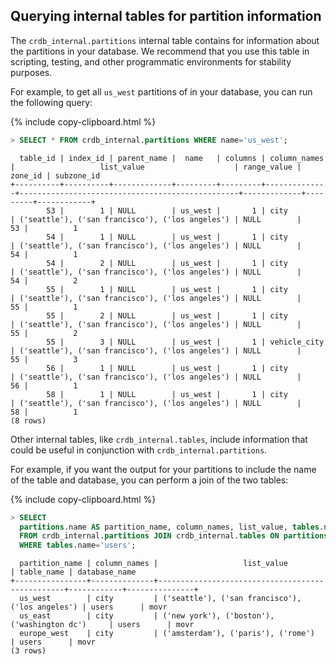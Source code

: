 ## Querying internal tables for partition information

The `crdb_internal.partitions` internal table contains for information about the partitions in your database. We recommend that you use this table in scripting, testing, and other programmatic environments for stability purposes.

For example, to get all `us_west` partitions of in your database, you can run the following query:

{% include copy-clipboard.html %}
~~~ sql
> SELECT * FROM crdb_internal.partitions WHERE name='us_west';
~~~

~~~
  table_id | index_id | parent_name |  name   | columns | column_names |                   list_value                    | range_value | zone_id | subzone_id
+----------+----------+-------------+---------+---------+--------------+-------------------------------------------------+-------------+---------+------------+
        53 |        1 | NULL        | us_west |       1 | city         | ('seattle'), ('san francisco'), ('los angeles') | NULL        |      53 |          1
        54 |        1 | NULL        | us_west |       1 | city         | ('seattle'), ('san francisco'), ('los angeles') | NULL        |      54 |          1
        54 |        2 | NULL        | us_west |       1 | city         | ('seattle'), ('san francisco'), ('los angeles') | NULL        |      54 |          2
        55 |        1 | NULL        | us_west |       1 | city         | ('seattle'), ('san francisco'), ('los angeles') | NULL        |      55 |          1
        55 |        2 | NULL        | us_west |       1 | city         | ('seattle'), ('san francisco'), ('los angeles') | NULL        |      55 |          2
        55 |        3 | NULL        | us_west |       1 | vehicle_city | ('seattle'), ('san francisco'), ('los angeles') | NULL        |      55 |          3
        56 |        1 | NULL        | us_west |       1 | city         | ('seattle'), ('san francisco'), ('los angeles') | NULL        |      56 |          1
        58 |        1 | NULL        | us_west |       1 | city         | ('seattle'), ('san francisco'), ('los angeles') | NULL        |      58 |          1
(8 rows)
~~~

Other internal tables, like `crdb_internal.tables`, include information that could be useful in conjunction with `crdb_internal.partitions`.

For example, if you want the output for your partitions to include the name of the table and database, you can perform a join of the two tables:

{% include copy-clipboard.html %}
~~~ sql
> SELECT
  partitions.name AS partition_name, column_names, list_value, tables.name AS table_name, database_name
  FROM crdb_internal.partitions JOIN crdb_internal.tables ON partitions.table_id=tables.table_id
  WHERE tables.name='users';
~~~

~~~
  partition_name | column_names |                   list_value                    | table_name | database_name
+----------------+--------------+-------------------------------------------------+------------+---------------+
  us_west        | city         | ('seattle'), ('san francisco'), ('los angeles') | users      | movr
  us_east        | city         | ('new york'), ('boston'), ('washington dc')     | users      | movr
  europe_west    | city         | ('amsterdam'), ('paris'), ('rome')              | users      | movr
(3 rows)
~~~
